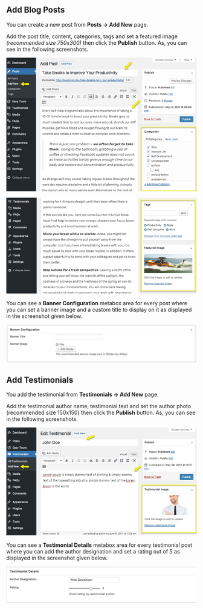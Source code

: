 ## Add Blog Posts
You can create a new post from **Posts &rarr; Add New** page.

Add the post title, content, categories, tags and set a featured image *(recommended size 750x300)* then click the **Publish** button. As, you can see in the following screenshots.

![img](img/post-01.png)

![img](img/post-02.png)

You can see a **Banner Configuration** metabox area for every post where you can set a banner image and a custom title to display on it as displayed in the screenshot given below.

![img](img/page-01.png)

## Add Testimonials
You add the testimonial from **Testimonials &rarr; Add New** page.

Add the testimonial author name, testimonial text and set the author photo (recommended size 150x150) then click the **Publish** button. As, you can see in the following screenshots.

![img](img/post-03.png)

You can see a **Testimonial Details** metabox area for every testimonial post where you can add the author designation and set a rating out of 5 as displayed in the screenshot given below.

![img](img/post-04.png)
